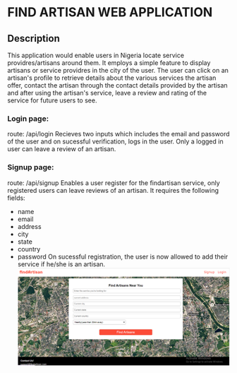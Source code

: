# FIND ARTISAN WEB APPLICATION

## Description
This application would enable users in Nigeria locate service providres/artisans around them. It employs a simple feature to display artisans or service providres in the city of the user. The user can click on an artisan's profile to retrieve details about the various services the artisan offer, contact the artisan through the contact details provided by the artisan and after using the artisan's service, leave a review and rating of the service for future users to see.

### Login page:
route: /api/login
Recieves two inputs which includes the email and password of the user and on sucessful verification, logs in the user. Only a logged in user can leave a review of an artisan.

### Signup page:
route: /api/signup
Enables a user register for the findartisan service, only registered users can leave reviews of an artisan. It requires the following fields:
* name
* email
* address
* city
* state
* country
* password
On sucessful registration, the user is now allowed to add their service if he/she is an artisan.
![homepage](/api/static/images/home.png)
